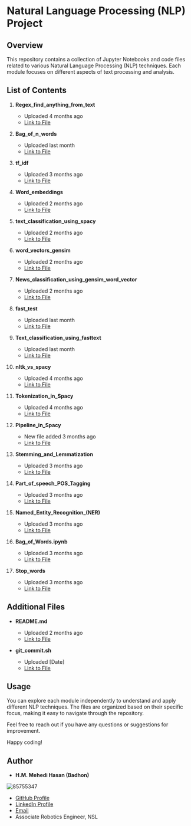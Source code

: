 # Natural Language Processing (NLP) Project

## Overview

This repository contains a collection of Jupyter Notebooks and code files related to various Natural Language Processing (NLP) techniques. Each module focuses on different aspects of text processing and analysis.


## List of Contents

1. **Regex_find_anything_from_text**
   - Uploaded 4 months ago
   - [Link to File](#)

2. **Bag_of_n_words**
   - Uploaded last month
   - [Link to File](#)

3. **tf_idf**
   - Uploaded 3 months ago
   - [Link to File](#)

4. **Word_embeddings**
   - Uploaded 2 months ago
   - [Link to File](#)

5. **text_classification_using_spacy**
   - Uploaded 2 months ago
   - [Link to File](#)

6. **word_vectors_gensim**
   - Uploaded 2 months ago
   - [Link to File](#)

7. **News_classification_using_gensim_word_vector**
   - Uploaded 2 months ago
   - [Link to File](#)

8. **fast_test**
   - Uploaded last month
   - [Link to File](#)

9. **Text_classification_using_fasttext**
   - Uploaded last month
   - [Link to File](#)

10. **nltk_vs_spacy**
    - Uploaded 4 months ago
    - [Link to File](#)

11. **Tokenization_in_Spacy**
    - Uploaded 4 months ago
    - [Link to File](#)

12. **Pipeline_in_Spacy**
    - New file added 3 months ago
    - [Link to File](#)

13. **Stemming_and_Lemmatization**
    - Uploaded 3 months ago
    - [Link to File](#)

14. **Part_of_speech_POS_Tagging**
    - Uploaded 3 months ago
    - [Link to File](#)

15. **Named_Entity_Recognition_(NER)**
    - Uploaded 3 months ago
    - [Link to File](#)

16. **Bag_of_Words.ipynb**
    - Uploaded 3 months ago
    - [Link to File](#)

17. **Stop_words**
    - Uploaded 3 months ago
    - [Link to File](#)

## Additional Files

- **README.md**
  - Uploaded 2 months ago
  - [Link to File](#)

- **git_commit.sh**
  - Uploaded [Date]
  - [Link to File](#)

## Usage

You can explore each module independently to understand and apply different NLP techniques. The files are organized based on their specific focus, making it easy to navigate through the repository.

Feel free to reach out if you have any questions or suggestions for improvement.

Happy coding!


## Author

- **H.M. Mehedi Hasan (Badhon)**

![85755347](https://github.com/hm-badhon/Natural_Language_Processing_NLP_with_hmb/assets/85755347/1c4c9b08-71fe-463d-8117-cc2b23acb3d9)

  - [GitHub Profile](https://github.com/hm-badhon)
  - [LinkedIn Profile](https://bd.linkedin.com/in/h-m-mehedi-hasan-575563159)
  - [Email](mailto:h.m.badhoneee@gmail.com)
  - Associate Robotics Engineer, NSL

